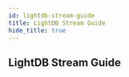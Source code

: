 ```yaml
---
id: lightdb-stream-guide
title: LightDB Stream Guide
hide_title: true
---
```


## LightDB Stream Guide